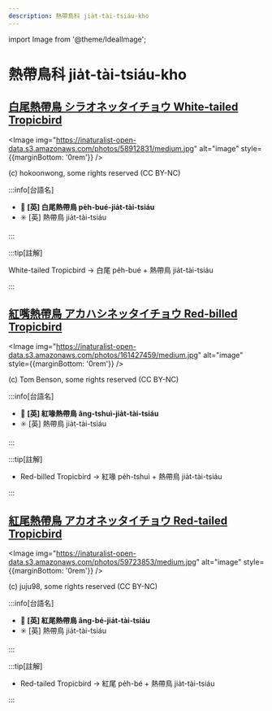 ```yaml
---
description: 熱帶鳥科 jia̍t-tài-tsiáu-kho
---
```


import Image from '@theme/IdealImage';

# 熱帶鳥科 jia̍t-tài-tsiáu-kho

## [白尾熱帶鳥 シラオネッタイチョウ White-tailed Tropicbird](https://ebird.org/species/whttro)

<Image img="https://inaturalist-open-data.s3.amazonaws.com/photos/58912831/medium.jpg" alt="image" style={{marginBottom: '0rem'}} />

<p className="image-caption">
(c) hokoonwong, some rights reserved (CC BY-NC)
</p>

:::info[台語名]

- 🎯 **[英] 白尾熱帶鳥 pe̍h-bué-jia̍t-tài-tsiáu**
- ✳️ [英] 熱帶鳥 jia̍t-tài-tsiáu

:::

:::tip[註解]

White-tailed Tropicbird -> 白尾 pe̍h-bué + 熱帶鳥 jia̍t-tài-tsiáu

:::

## [紅嘴熱帶鳥 アカハシネッタイチョウ Red-billed Tropicbird](https://ebird.org/species/rebtro)

<Image img="https://inaturalist-open-data.s3.amazonaws.com/photos/161427459/medium.jpg" alt="image" style={{marginBottom: '0rem'}} />

<p className="image-caption">
(c) Tom Benson, some rights reserved (CC BY-NC)
</p>

:::info[台語名]

- 🎯 **[英] 紅喙熱帶鳥 âng-tshuì-jia̍t-tài-tsiáu**
- ✳️ [英] 熱帶鳥 jia̍t-tài-tsiáu

:::

:::tip[註解]

- Red-billed Tropicbird -> 紅喙 pe̍h-tshuì + 熱帶鳥 jia̍t-tài-tsiáu

:::

## [紅尾熱帶鳥 アカオネッタイチョウ Red-tailed Tropicbird](https://ebird.org/species/rettro)

<Image img="https://inaturalist-open-data.s3.amazonaws.com/photos/59723853/medium.jpg" alt="image" style={{marginBottom: '0rem'}} />

<p className="image-caption">
(c) juju98, some rights reserved (CC BY-NC)
</p>

:::info[台語名]

- 🎯 **[英] 紅尾熱帶鳥 âng-bé-jia̍t-tài-tsiáu**
- ✳️ [英] 熱帶鳥 jia̍t-tài-tsiáu

:::

:::tip[註解]

- Red-tailed Tropicbird -> 紅尾 pe̍h-bé + 熱帶鳥 jia̍t-tài-tsiáu

:::
